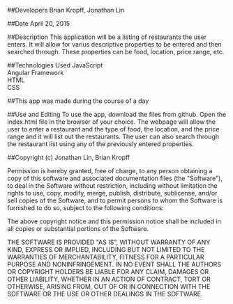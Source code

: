 ##Developers
Brian Kropff, Jonathan Lin

##Date
April 20, 2015

##Description
This application will be a listing of restaurants the user enters. It will allow for varius descriptive properties to be entered and then searched through. These properties can be food, location, price range, etc.

##Technologies Used
JavaScript
<br>
Angular Framework
<br>
HTML
<br>
CSS

##This app was made during the course of a day


##Use and Editing
To use the app, download the files from github. Open the index.html file in the browser of your choice. The webpage will allow the user to enter a restaurant and the type of food, the location, and the price range and it will list out the restaurants. The user can also search through the restaurant list using any of the previously entered properties. 

##Copyright (c) Jonathan Lin, Brian Kropff

Permission is hereby granted, free of charge, to any person obtaining a copy
of this software and associated documentation files (the "Software"), to deal
in the Software without restriction, including without limitation the rights
to use, copy, modify, merge, publish, distribute, sublicense, and/or sell
copies of the Software, and to permit persons to whom the Software is
furnished to do so, subject to the following conditions:

The above copyright notice and this permission notice shall be included in
all copies or substantial portions of the Software.

THE SOFTWARE IS PROVIDED "AS IS", WITHOUT WARRANTY OF ANY KIND, EXPRESS OR
IMPLIED, INCLUDING BUT NOT LIMITED TO THE WARRANTIES OF MERCHANTABILITY,
FITNESS FOR A PARTICULAR PURPOSE AND NONINFRINGEMENT. IN NO EVENT SHALL THE
AUTHORS OR COPYRIGHT HOLDERS BE LIABLE FOR ANY CLAIM, DAMAGES OR OTHER
LIABILITY, WHETHER IN AN ACTION OF CONTRACT, TORT OR OTHERWISE, ARISING FROM,
OUT OF OR IN CONNECTION WITH THE SOFTWARE OR THE USE OR OTHER DEALINGS IN
THE SOFTWARE.
